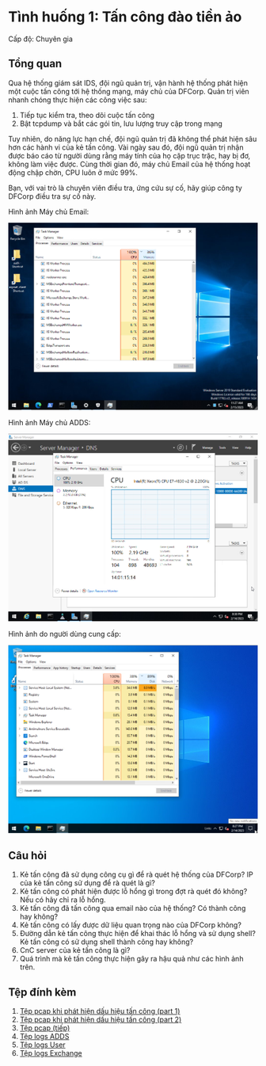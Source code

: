 # Tình huống 1: Tấn công đào tiền ảo

Cấp độ: Chuyên gia

## Tổng quan

Qua hệ thống giám sát IDS, đội ngũ quản trị, vận hành hệ thống phát hiện một cuộc tấn công tới hệ thống mạng, máy chủ
của DFCorp.
Quản trị viên nhanh chóng thực hiện các công việc sau:

1. Tiếp tục kiểm tra, theo dõi cuộc tấn công
2. Bật tcpdump và bắt các gói tin, lưu lượng truy cập trong mạng

Tuy nhiên, do năng lực hạn chế, đội ngũ quản trị đã không thể phát hiện sâu hơn các hành vi của kẻ tấn công.
Vài ngày sau đó, đội ngũ quản trị nhận được báo cáo từ người dùng rằng máy tính của họ cặp trục trặc, hay bị đơ, không
làm việc được.
Cùng thời gian đó, máy chủ Email của hệ thống hoạt động chập chờn, CPU luôn ở mức 99%.

Bạn, với vai trò là chuyên viên điều tra, ứng cứu sự cố, hãy giúp công ty DFCorp điều tra sự cố này.

Hình ảnh Máy chủ Email:

![EXCH Screenshot](images/exchange-screenshot.png)

Hình ảnh Máy chủ ADDS:

![DC Screenshot](images/dc-screenshot.png)

Hình ảnh do người dùng cung cấp:

![User Screenshot](images/user-screenshot.png)

## Câu hỏi

1. Kẻ tấn công đã sử dụng công cụ gì để rà quét hệ thống của DFCorp? IP của kẻ tấn công sử dụng để rà quét là gì?
2. Kẻ tấn công có phát hiện được lỗ hổng gì trong đợt rà quét đó không? Nếu có hãy chỉ ra lỗ hổng.
3. Kẻ tấn công đã tấn công qua email nào của hệ thống? Có thành công hay không?
4. Kẻ tấn công có lấy được dữ liệu quan trọng nào của DFCorp không?
5. Đường dẫn kẻ tấn công thực hiện để khai thác lỗ hổng và sử dụng shell? Kẻ tấn công có sử dụng shell thành công
hay không?
6. CnC server của kẻ tấn công là gì?
7. Quá trình mà kẻ tấn công thực hiện gây ra hậu quả như các hình ảnh trên.

## Tệp đính kèm

1. [Tệp pcap khi phát hiện dấu hiệu tấn công (part
1)](https://github.com/VNCERT-CC/digital-forensics-lab-frontend/releases/download/challenge1/DFLab-challenge1-network1.zip.001)
2. [Tệp pcap khi phát hiện dấu hiệu tấn công (part
2)](https://github.com/VNCERT-CC/digital-forensics-lab-frontend/releases/download/challenge1/DFLab-challenge1-network1.zip.002)
3. [Tệp pcap
(tiếp)](https://github.com/VNCERT-CC/digital-forensics-lab-frontend/releases/download/challenge1/DFLab-challenge1-network2.pcap.gz)
4. [Tệp logs
ADDS](https://github.com/VNCERT-CC/digital-forensics-lab-frontend/releases/download/challenge1/DFLab-challenge1-Logs-ADDS.zip)
5. [Tệp logs
User](https://github.com/VNCERT-CC/digital-forensics-lab-frontend/releases/download/challenge1/DFLab-challenge1-Logs-User.zip)
6. [Tệp logs
Exchange](https://github.com/VNCERT-CC/digital-forensics-lab-frontend/releases/download/challenge1/DFLab-challenge1-Logs-EXCH01.zip)